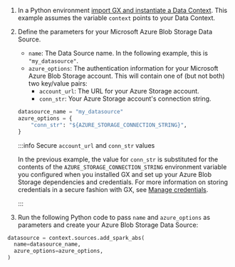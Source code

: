 1. In a Python environment [import GX and instantiate a Data Context](core/installation_and_setup/manage_data_contexts.md).  This example assumes the variable `context` points to your Data Context.

2. Define the parameters for your Microsoft Azure Blob Storage Data Source.

    - `name`: The Data Source name.  In the following example, this is `"my_datasource"`.
    - `azure_options`: The authentication information for your Microsoft Azure Blob Storage account.  This will contain one of (but not both) two key/value pairs:
      - `account_url`: The URL for your Azure Storage account.
      - `conn_str`: Your Azure Storage account's connection string.
    
    ```python title="Python"
    datasource_name = "my_datasource"
    azure_options = {
        "conn_str": "${AZURE_STORAGE_CONNECTION_STRING}",
    }
    ```
   
    :::info Secure `account_url` and `conn_str` values

    In the previous example, the value for `conn_str` is substituted for the contents of the `AZURE_STORAGE_CONNECTION_STRING` environment variable you configured when you installed GX and set up your Azure Blob Storage dependencies and credentials.  For more information on storing credentials in a secure fashion with GX, see [Manage credentials](/core/installation_and_setup/manage_credentials.md).

    :::

3. Run the following Python code to pass `name` and `azure_options` as parameters and create your Azure Blob Storage Data Source:

  ```python title="Python"
datasource = context.sources.add_spark_abs(
    name=datasource_name,
    azure_options=azure_options,
) 
  ```